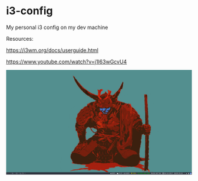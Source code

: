 # i3-config
My personal i3 config on my dev machine

Resources:

https://i3wm.org/docs/userguide.html

https://www.youtube.com/watch?v=j1I63wGcvU4

![Alt text](desktop-screenshot.png?raw=true "Sample Image")

